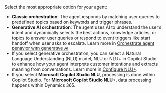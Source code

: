 Select the most appropriate option for your agent:
 - **Classic orchestration**: The agent responds by matching user queries to predefined topics based on keywords and trigger phrases.
 - **Generative AI orchestration**: The agent uses AI to understand the user’s intent and dynamically selects the best actions, knowledge articles, or topics to answer user queries or respond to event triggers like start handoff when user asks to escalate.
Learn more in [Orchestrate agent behavior with generative AI](/microsoft-copilot-studio/advanced-generative-actions)
- If you select generative orchestration, you can select a Natural Language Understanding (NLU) model, NLU or NLU+ in Copilot Studio to enhance how your agent interprets customer intentions and extracts meaning from conversations. Learn more in [Configure NLU+](/microsoft-copilot-studio/nlu-plus-configure).
- If you select **Microsoft Copilot Studio NLU**, processing is done within Copilot Studio. For **Microsoft Copilot Studio NLU+**, data processing happens within Dynamics 365. 